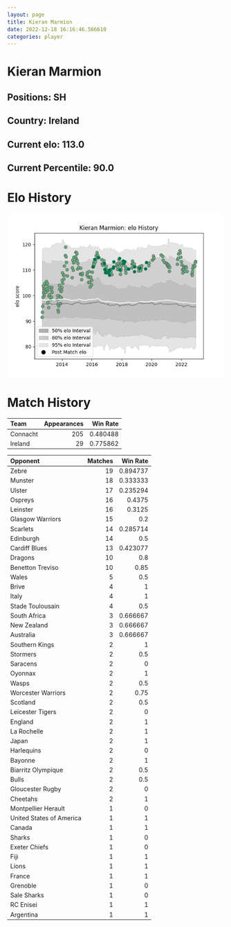 ```yaml
---  
layout: page  
title: Kieran Marmion  
date: 2022-12-18 16:16:46.566610  
categories: player  
---
```

# Kieran Marmion

## Positions: SH

## Country: Ireland

## Current elo: 113.0

## Current Percentile: 90.0

# Elo History


![elo history](history_KieranMarmion.png)
# Match History


| Team     |   Appearances |   Win Rate |
|:---------|--------------:|-----------:|
| Connacht |           205 |   0.480488 |
| Ireland  |            29 |   0.775862 |

| Opponent                 |   Matches |   Win Rate |
|:-------------------------|----------:|-----------:|
| Zebre                    |        19 |   0.894737 |
| Munster                  |        18 |   0.333333 |
| Ulster                   |        17 |   0.235294 |
| Ospreys                  |        16 |   0.4375   |
| Leinster                 |        16 |   0.3125   |
| Glasgow Warriors         |        15 |   0.2      |
| Scarlets                 |        14 |   0.285714 |
| Edinburgh                |        14 |   0.5      |
| Cardiff Blues            |        13 |   0.423077 |
| Dragons                  |        10 |   0.8      |
| Benetton Treviso         |        10 |   0.85     |
| Wales                    |         5 |   0.5      |
| Brive                    |         4 |   1        |
| Italy                    |         4 |   1        |
| Stade Toulousain         |         4 |   0.5      |
| South Africa             |         3 |   0.666667 |
| New Zealand              |         3 |   0.666667 |
| Australia                |         3 |   0.666667 |
| Southern Kings           |         2 |   1        |
| Stormers                 |         2 |   0.5      |
| Saracens                 |         2 |   0        |
| Oyonnax                  |         2 |   1        |
| Wasps                    |         2 |   0.5      |
| Worcester Warriors       |         2 |   0.75     |
| Scotland                 |         2 |   0.5      |
| Leicester Tigers         |         2 |   0        |
| England                  |         2 |   1        |
| La Rochelle              |         2 |   1        |
| Japan                    |         2 |   1        |
| Harlequins               |         2 |   0        |
| Bayonne                  |         2 |   1        |
| Biarritz Olympique       |         2 |   0.5      |
| Bulls                    |         2 |   0.5      |
| Gloucester Rugby         |         2 |   0        |
| Cheetahs                 |         2 |   1        |
| Montpellier Herault      |         1 |   0        |
| United States of America |         1 |   1        |
| Canada                   |         1 |   1        |
| Sharks                   |         1 |   0        |
| Exeter Chiefs            |         1 |   0        |
| Fiji                     |         1 |   1        |
| Lions                    |         1 |   1        |
| France                   |         1 |   1        |
| Grenoble                 |         1 |   0        |
| Sale Sharks              |         1 |   0        |
| RC Enisei                |         1 |   1        |
| Argentina                |         1 |   1        |